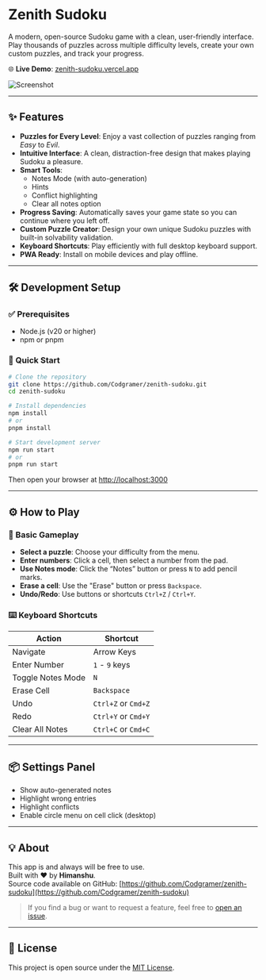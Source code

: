 # Zenith Sudoku

A modern, open-source Sudoku game with a clean, user-friendly interface. Play thousands of puzzles across multiple difficulty levels, create your own custom puzzles, and track your progress.

🌐 **Live Demo**: [zenith-sudoku.vercel.app](https://zenith-sudoku.vercel.app)

![Screenshot](./docs/Screenshot%2025-08-03%192919.png)

---

## ✨ Features

- **Puzzles for Every Level**: Enjoy a vast collection of puzzles ranging from *Easy* to *Evil*.
- **Intuitive Interface**: A clean, distraction-free design that makes playing Sudoku a pleasure.
- **Smart Tools**:
  - Notes Mode (with auto-generation)
  - Hints
  - Conflict highlighting
  - Clear all notes option
- **Progress Saving**: Automatically saves your game state so you can continue where you left off.
- **Custom Puzzle Creator**: Design your own unique Sudoku puzzles with built-in solvability validation.
- **Keyboard Shortcuts**: Play efficiently with full desktop keyboard support.
- **PWA Ready**: Install on mobile devices and play offline.

---

## 🛠️ Development Setup

### ✅ Prerequisites
- Node.js (v20 or higher)
- npm or pnpm

### 🚀 Quick Start

```bash
# Clone the repository
git clone https://github.com/Codgramer/zenith-sudoku.git
cd zenith-sudoku

# Install dependencies
npm install
# or
pnpm install

# Start development server
npm run start
# or
pnpm run start
```

Then open your browser at [http://localhost:3000](http://localhost:3000)

---

## ⚙️ How to Play

### 🔢 Basic Gameplay

- **Select a puzzle**: Choose your difficulty from the menu.
- **Enter numbers**: Click a cell, then select a number from the pad.
- **Use Notes mode**: Click the “Notes” button or press `N` to add pencil marks.
- **Erase a cell**: Use the "Erase" button or press `Backspace`.
- **Undo/Redo**: Use buttons or shortcuts `Ctrl+Z` / `Ctrl+Y`.

### ⌨️ Keyboard Shortcuts

| Action             | Shortcut         |
|--------------------|------------------|
| Navigate           | Arrow Keys       |
| Enter Number       | `1` - `9` keys   |
| Toggle Notes Mode  | `N`              |
| Erase Cell         | `Backspace`      |
| Undo               | `Ctrl+Z` or `Cmd+Z` |
| Redo               | `Ctrl+Y` or `Cmd+Y` |
| Clear All Notes    | `Ctrl+C` or `Cmd+C` |

---

## 📦 Settings Panel

- Show auto-generated notes
- Highlight wrong entries
- Highlight conflicts
- Enable circle menu on cell click (desktop)

---

## 💡 About

This app is and always will be free to use.  
Built with ❤️ by **Himanshu**.  
Source code available on GitHub: [https://github.com/Codgramer/zenith-sudoku](https://github.com/Codgramer/zenith-sudoku)

> If you find a bug or want to request a feature, feel free to [open an issue](https://github.com/Codgramer/zenith-sudoku/issues).

---

## 📄 License

This project is open source under the [MIT License](./LICENSE).
